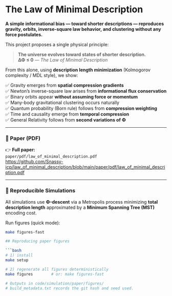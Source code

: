 # The Law of Minimal Description

**A simple informational bias — toward shorter descriptions — reproduces gravity, orbits, inverse-square law behavior, and clustering without any force postulates.**

This project proposes a single physical principle:

> **The universe evolves toward states of shorter description.**  
> **ΔΦ ≤ 0** — *The Law of Minimal Description*

From this alone, using **description length minimization** (Kolmogorov complexity / MDL style), we show:

✅ Gravity emerges from **spatial compression gradients**  
✅ Newton’s inverse-square law arises from **informational flux conservation**  
✅ Binary orbits appear **without assuming force or momentum**  
✅ Many-body gravitational clustering occurs naturally  
✅ Quantum probability (Born rule) follows from **compression weighting**  
✅ Time and causality emerge from **temporal compression**  
✅ General Relativity follows from **second variations of Φ**

---

### 📄 Paper (PDF)

👉 **Full paper:**  
`paper/pdf/law_of_minimal_description.pdf`  
https://github.com/Snassy-icp/law_of_minimal_description/blob/main/paper/pdf/law_of_minimal_description.pdf

---

### 🧪 Reproducible Simulations

All simulations use **Φ-descent** via a Metropolis process minimizing **total description length** approximated by a **Minimum Spanning Tree (MST)** encoding cost.

Run figures (quick mode):

```bash
make figures-fast

## Reproducing paper figures

```bash
# 1) install
make setup

# 2) regenerate all figures deterministically
make figures        # or: make figures-fast

# Outputs in code/simulation/paper/figures/
# build_metadata.txt records the git hash and seed used.

